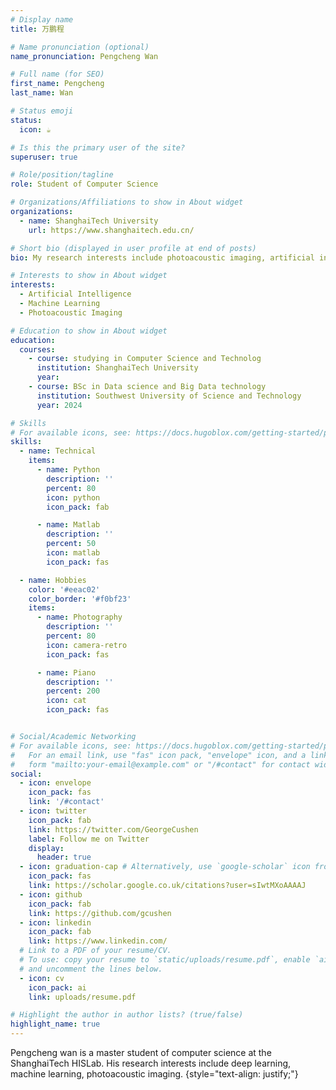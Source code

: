 ```yaml
---
# Display name
title: 万鹏程

# Name pronunciation (optional)
name_pronunciation: Pengcheng Wan

# Full name (for SEO)
first_name: Pengcheng
last_name: Wan

# Status emoji
status:
  icon: ☕️

# Is this the primary user of the site?
superuser: true

# Role/position/tagline
role: Student of Computer Science

# Organizations/Affiliations to show in About widget
organizations:
  - name: ShanghaiTech University
    url: https://www.shanghaitech.edu.cn/

# Short bio (displayed in user profile at end of posts)
bio: My research interests include photoacoustic imaging, artificial intelligencer and machine learning.

# Interests to show in About widget
interests:
  - Artificial Intelligence
  - Machine Learning
  - Photoacoustic Imaging

# Education to show in About widget
education:
  courses:
    - course: studying in Computer Science and Technolog
      institution: ShanghaiTech University
      year: 
    - course: BSc in Data science and Big Data technology
      institution: Southwest University of Science and Technology
      year: 2024

# Skills
# For available icons, see: https://docs.hugoblox.com/getting-started/page-builder/#icons
skills:
  - name: Technical
    items:
      - name: Python
        description: ''
        percent: 80
        icon: python
        icon_pack: fab

      - name: Matlab
        description: ''
        percent: 50
        icon: matlab
        icon_pack: fas

  - name: Hobbies
    color: '#eeac02'
    color_border: '#f0bf23'
    items:
      - name: Photography
        description: ''
        percent: 80
        icon: camera-retro
        icon_pack: fas

      - name: Piano
        description: ''
        percent: 200
        icon: cat
        icon_pack: fas


# Social/Academic Networking
# For available icons, see: https://docs.hugoblox.com/getting-started/page-builder/#icons
#   For an email link, use "fas" icon pack, "envelope" icon, and a link in the
#   form "mailto:your-email@example.com" or "/#contact" for contact widget.
social:
  - icon: envelope
    icon_pack: fas
    link: '/#contact'
  - icon: twitter
    icon_pack: fab
    link: https://twitter.com/GeorgeCushen
    label: Follow me on Twitter
    display:
      header: true
  - icon: graduation-cap # Alternatively, use `google-scholar` icon from `ai` icon pack
    icon_pack: fas
    link: https://scholar.google.co.uk/citations?user=sIwtMXoAAAAJ
  - icon: github
    icon_pack: fab
    link: https://github.com/gcushen
  - icon: linkedin
    icon_pack: fab
    link: https://www.linkedin.com/
  # Link to a PDF of your resume/CV.
  # To use: copy your resume to `static/uploads/resume.pdf`, enable `ai` icons in `params.yaml`,
  # and uncomment the lines below.
  - icon: cv
    icon_pack: ai
    link: uploads/resume.pdf

# Highlight the author in author lists? (true/false)
highlight_name: true
---
```


Pengcheng wan is a master student of computer science at the ShanghaiTech HISLab. His research interests include deep learning, machine learning, photoacoustic imaging. 
{style="text-align: justify;"}
